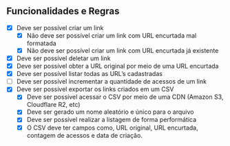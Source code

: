 ## Funcionalidades e Regras

- [x] Deve ser possível criar um link
  - [x] Não deve ser possível criar um link com URL encurtada mal formatada
  - [x] Não deve ser possível criar um link com URL encurtada já existente
- [x] Deve ser possível deletar um link
- [x] Deve ser possível obter a URL original por meio de uma URL encurtada
- [x] Deve ser possível listar todas as URL’s cadastradas
- [ ] Deve ser possível incrementar a quantidade de acessos de um link
- [x] Deve ser possível exportar os links criados em um CSV
  - [x] Deve ser possível acessar o CSV por meio de uma CDN (Amazon S3, Cloudflare R2, etc)
  - [x] Deve ser gerado um nome aleatório e único para o arquivo
  - [x] Deve ser possível realizar a listagem de forma performática
  - [x] O CSV deve ter campos como, URL original, URL encurtada, contagem de acessos e data de criação.
